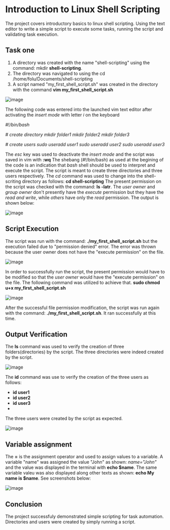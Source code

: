 # Introduction to Linux Shell Scripting

The project covers introductory basics to linux shell scripting. Using the text editor to write a simple script to execute some tasks, running the script and validating task execution.

## Task one
1. A directory was created with the name "shell-scripting" using the command: mkdir **shell-scripting**.
2. The directory was navigated to using the cd /home/folu/Documents/shell-scripting
3. A script named "my_first_shell_script.sh" was created in the directory with the command **vim my_first_shell_script.sh**

![image](https://github.com/user-attachments/assets/3d9b4579-899e-4045-9601-ac201a9d7953)

The following code was entered into the launched vim text editor after activating the *insert mode* with letter *i* on the keyboard 

*#!/bin/bash*

*# create directory
mkdir folder1
mkdir folder2
mkdir folder3*

*# create users
sudo useradd user1
sudo useradd user2
sudo useradd user3*

The *esc* key was used to deactivate the *insert mode* and the script was saved in vim with **:wq** 
The shebang (#!/bin/bash) as used at the begining of the code is an indication that *bash* shell should be used to interpret and execute the script.
The script is meant to create three directories and three users respectively.
The *cd* command was used to change into the shell-scriting directory as follows: **cd shell-scripting**
The present permission on the script was checked with the command: **ls -latr**. The *user owne*r and *group owner* don't presently have the *execute* permission but they have the *read and write*, while *others* have only the *read* permission. The output is shown below:

![image](https://github.com/user-attachments/assets/e2cc4d07-95de-4bcb-af64-c1ae9d99e006)

## Script Execution
The script was run with the command: **./my_first_shell_script.sh** but the execution failed due to "permission denied" error. The error was thrown because the user owner does not have the "execute permission" on the file.

![image](https://github.com/user-attachments/assets/b6ee8855-5915-4fca-90ee-5d247d3bb9f4)

In order to successfully run the script, the present permission would have to be modified so that the *user owner* would have the "execute permission" on the file. The following command was utilized to achieve that. **sudo chmod u+x my_first_shell_script.sh** 

![image](https://github.com/user-attachments/assets/3aa12f8e-1b6e-4638-9bda-2d440c982045)

After the successful file permission modification, the script was run again with the command: **./my_first_shell_script.sh**. It ran successfully at this time.

## Output Verification

The **ls** command was used to verify the creation of three folders(directories) by the script. The three directories were indeed created by the script.

![image](https://github.com/user-attachments/assets/e6080b40-ec4b-4780-a2cf-a125fe8b242f)

The **id** command was use to verify the creation of the three users as follows:

- **id user1**
- **id user2**
- **id user3**
- 
The three users were created by the script as expected.

![image](https://github.com/user-attachments/assets/635e17b5-f640-41ae-b4f6-2f7a8dd6981a)

## Variable assignment

The **=** is the assignment operator and used to assign values to a variable. A variable "name" was assigned the value "John" as shown:
*name="John"* and the value was displayed in the terminal with **echo $name**. The same variable valeu was also displayed along other texts as shown: **echo My name is $name**. See screenshots below:

![image](https://github.com/user-attachments/assets/229a7781-2187-4128-80c4-2f24d17b2759)

## Conclusion

The project successfuly demonstrated simple scripting for task automation. Directories and users were created by simply running a script. 














